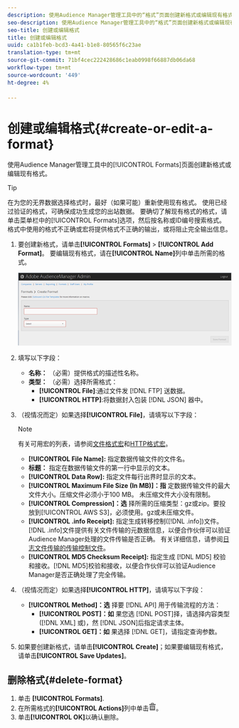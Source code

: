 ```yaml
---
description: 使用Audience Manager管理工具中的“格式”页面创建新格式或编辑现有格式。
seo-description: 使用Audience Manager管理工具中的“格式”页面创建新格式或编辑现有格式。
seo-title: 创建或编辑格式
title: 创建或编辑格式
uuid: ca1b1feb-bcd3-4a41-b1e8-80565f6c23ae
translation-type: tm+mt
source-git-commit: 71bf4cec222428686c1eab0998f66887db06da68
workflow-type: tm+mt
source-wordcount: '449'
ht-degree: 4%

---
```



# 创建或编辑格式{#create-or-edit-a-format}

使用Audience Manager管理工具中的[!UICONTROL Formats]页面创建新格式或编辑现有格式。

<!-- t_create_format.xml -->

>[!TIP]
>
>在为您的无界数据选择格式时，最好（如果可能）重新使用现有格式。 使用已经过验证的格式，可确保成功生成您的出站数据。 要确切了解现有格式的格式，请单击菜单栏中的[!UICONTROL Formats]选项，然后按名称或ID编号搜索格式。 格式中使用的格式不正确或宏将提供格式不正确的输出，或将阻止完全输出信息。

1. 要创建新格式，请单击&#x200B;**[!UICONTROL Formats]** > **[!UICONTROL Add Format]**。 要编辑现有格式，请在&#x200B;**[!UICONTROL Name]**&#x200B;列中单击所需的格式。

   ![](assets/create_format.png)

1. 填写以下字段：
   * **名称：** （必需）提供格式的描述性名称。
   * **类型：** （必需）选择所需格式：
      * **[!UICONTROL File]**:通过文件发 [!DNL FTP] 送数据。
      * **[!UICONTROL HTTP]**:将数据封入包装 [!DNL JSON] 器中。

1. （视情况而定）如果选择&#x200B;**[!UICONTROL File]**，请填写以下字段：

   >[!NOTE]
   >
   >有关可用宏的列表，请参阅[文件格式宏](../formats/file-formats.md#concept_A867101505074418A58DE325949E5089)和[HTTP格式宏](../formats/web-formats.md#reference_C392124A5F3F42E49F8AADDBA601ADFE)。

   * **[!UICONTROL File Name]:** 指定数据传输文件的文件名。
   * **标题：** 指定在数据传输文件的第一行中显示的文本。
   * **[!UICONTROL Data Row]:** 指定文件每行出界时显示的文本。
   * **[!UICONTROL Maximum File Size (In MB)]：指** 定数据传输文件的最大文件大小。压缩文件必须小于100 MB。 未压缩文件大小没有限制。
   * **[!UICONTROL Compression]：选** 择所需的压缩类型：gz或zip。要投放到[!UICONTROL AWS S3]，必须使用。gz或未压缩文件。
   * **[!UICONTROL .info Receipt]:** 指定生成转移控制([!DNL .info])文件。[!DNL .info]文件提供有关文件传输的元数据信息，以便合作伙伴可以验证Audience Manager处理的文件传输是否正确。 有关详细信息，请参阅[日志文件传输的传输控制文件](https://marketing.adobe.com/resources/help/en_US/aam/c_s2s_add_transfer_control_files.html)。
   * **[!UICONTROL MD5 Checksum Receipt]:** 指定生成 [!DNL MD5] 校验和接收。[!DNL MD5]校验和接收，以便合作伙伴可以验证Audience Manager是否正确处理了完全传输。

1. （视情况而定）如果选择&#x200B;**[!UICONTROL HTTP]**，请填写以下字段：

   * **[!UICONTROL Method]：选** 择要 [!DNL API] 用于传输流程的方法：
      * **[!UICONTROL POST]：如** 果您选 [!DNL POST]择，请选择内容类型([!DNL XML] 或)，然 [!DNL JSON]后指定请求主体。
      * **[!UICONTROL GET]：如** 果选择 [!DNL GET]，请指定查询参数。

1. 如果要创建新格式，请单击&#x200B;**[!UICONTROL Create]**；如果要编辑现有格式，请单击&#x200B;**[!UICONTROL Save Updates]**。

## 删除格式{#delete-format}

1. 单击 **[!UICONTROL Formats]**.
2. 在所需格式的&#x200B;**[!UICONTROL Actions]**&#x200B;列中单击![](assets/icon_delete.png)。
3. 单击&#x200B;**[!UICONTROL OK]**&#x200B;以确认删除。
